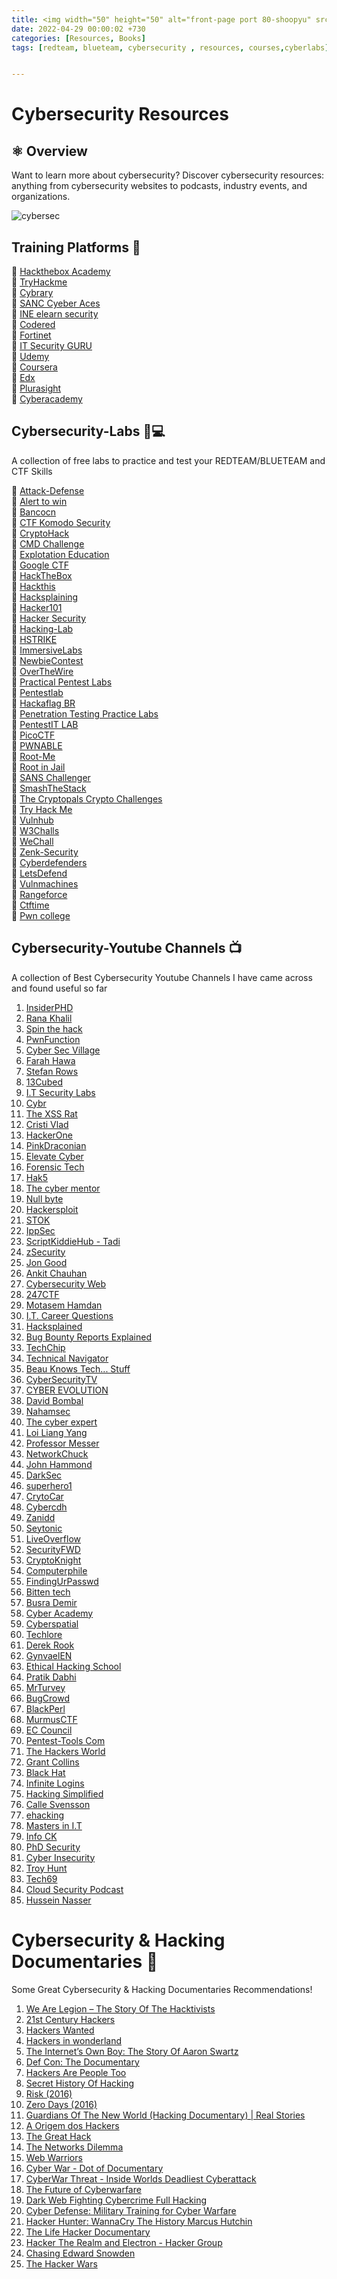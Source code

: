 ```yaml
---
title: <img width="50" height="50" alt="front-page port 80-shoopyu" src="https://www.thebigredgroup.com/wp-content/uploads/2021/06/top-six.jpg"> Cybersecurity Resources 💻🛡️
date: 2022-04-29 00:00:02 +730
categories: [Resources, Books]
tags: [redteam, blueteam, cybersecurity , resources, courses,cyberlabs] # TAG names should always be lowercase


---
```




# Cybersecurity Resources



## ⚛️ Overview
Want to learn more about cybersecurity? Discover cybersecurity resources: anything from cybersecurity websites to podcasts, industry events, and organizations.
  
![cybersec](https://github.com/thelocalh0st/thelocalh0st.github.io/assets/125783410/bdbbf881-8143-4db2-8374-31f21f62b67d)



## Training Platforms 📖

:link: [Hackthebox Academy](https://hackthebox.com) <br>
:link: [TryHackme](https://tryhackme.com)<br>
:link: [Cybrary](https://app.cybrary.it/)<br>
:link: [SANC Cyeber Aces](http://www.cyberaces.org/)<br>
:link: [INE elearn security](https://elearnsecurity.com/)<br>
:link: [Codered](https://codered.eccouncil.org/)<br>
:link: [Fortinet](https://www.fortinet.com/)<br>
:link: [IT Security GURU](https://www.itsecurityguru.org/)<br>
:link: [Udemy](https://www.udemy.com/)<br>
:link: [Coursera](https://in.coursera.org/)<br>
:link: [Edx](https://www.edx.org/)<br>
:link: [Plurasight](https://www.pluralsight.com/)<br>
:link: [Cyberacademy](https://cybercademy.org/author/grant/)<br>


## Cybersecurity-Labs 🧪💻

A collection of free labs to practice and test your REDTEAM/BLUETEAM and CTF Skills

:anger: [Attack-Defense](https://attackdefense.com/)<br>
:anger:  [Alert to win](https://alf.nu/alert1)<br>
:anger:  [Bancocn](https://bancocn.com/)<br>
:anger: [CTF Komodo Security](https://ctf.komodosec.com/)<br>
:anger:  [CryptoHack](https://cryptohack.org/)<br>
:anger:  [CMD Challenge](https://cmdchallenge.com/)<br>
:anger: [Explotation Education](https://exploit.education/)<br>
:anger:  [Google CTF](https://lnkd.in/e46drbz8)<br>
:anger: [HackTheBox](https://www.hackthebox.com/)<br>
:anger: [Hackthis](https://www.hackthis.co.uk/)<br>
:anger:  [Hacksplaining](https://lnkd.in/eAB5CSTA)<br>
:anger:  [Hacker101](https://ctf.hacker101.com/)<br>
:anger:  [Hacker Security](https://lnkd.in/ex7R-C-e)<br>
:anger:  [Hacking-Lab](https://hacking-lab.com/)<br>
:anger:  [HSTRIKE](https://hstrike.com/)<br>
:anger: [ImmersiveLabs](https://immersivelabs.com/)<br>
:anger:  [NewbieContest](https://lnkd.in/ewBk6fU5)<br>
:anger: [OverTheWire](http://overthewire.org/)<br>
:anger: [Practical Pentest Labs](https://lnkd.in/esq9Yuv5)<br>
:anger: [Pentestlab](https://pentesterlab.com/)<br>
:anger: [Hackaflag BR](https://hackaflag.com.br/)<br>
:anger: [Penetration Testing Practice Labs](https://lnkd.in/e6wVANYd)<br>
:anger:  [PentestIT LAB](https://lab.pentestit.ru/)<br>
:anger:  [PicoCTF](https://picoctf.com/)<br>
:anger:  [PWNABLE](https://lnkd.in/eMEwBJzn)<br>
:anger:  [Root-Me](https://www.root-me.org/)<br>
:anger: [Root in Jail](http://rootinjail.com/)<br>
:anger:  [SANS Challenger](https://lnkd.in/e5TAMawK)<br>
:anger: [SmashTheStack](https://lnkd.in/eVn9rP9p)<br>
:anger:  [The Cryptopals Crypto Challenges](https://cryptopals.com/)<br>
:anger:  [Try Hack Me](https://tryhackme.com/)<br>
:anger:  [Vulnhub](https://www.vulnhub.com/)<br>
:anger:  [W3Challs](https://w3challs.com/)<br>
:anger: [WeChall](http://www.wechall.net/)<br>
:anger: [Zenk-Security](https://lnkd.in/ewJ5rNx2)<br>
:anger:  [Cyberdefenders](https://lnkd.in/dVcmjEw8)<br>
:anger:  [LetsDefend](https://letsdefend.io/)<br>
:anger: [Vulnmachines](https://vulnmachines.com)<br>
:anger:  [Rangeforce](https://www.rangeforce.com)<br>
:anger:  [Ctftime](https://ctftime.org)<br>
:anger:  [Pwn college](https://dojo.pwn.college)<br>


## Cybersecurity-Youtube Channels 📺
A collection of  Best Cybersecurity Youtube Channels I have came across and found useful so far
1. [InsiderPHD](https://www.youtube.com/c/InsiderPhD)
2. [Rana Khalil](https://www.youtube.com/c/RanaKhalil101)
3. [Spin the hack](https://www.youtube.com/c/SpinTheHack)
4. [PwnFunction](https://www.youtube.com/c/PwnFunction)
5. [Cyber Sec Village](https://www.youtube.com/c/CyberSecVillage)
6. [Farah Hawa](https://www.youtube.com/channel/UCq9IyPMXiwD8yBFHkxmN8zg)
7. [Stefan Rows](https://www.youtube.com/c/StefanRows)
8. [13Cubed](https://www.youtube.com/user/davisrichardg)
9. [I.T Security Labs](https://www.youtube.com/c/ITSecurityLabs)
10. [Cybr](https://www.youtube.com/c/Cybrcom)
11. [The XSS Rat](https://www.youtube.com/c/TheXSSrat) 
12. [Cristi Vlad](https://www.youtube.com/c/CristiVladZ)
13. [HackerOne](https://www.youtube.com/c/HackerOneTV) 
14. [PinkDraconian](https://www.youtube.com/c/PinkDraconian)
15. [Elevate Cyber](https://www.youtube.com/channel/UCcHAyzVBPtV6i_rhqBPoA6w)
16. [Forensic Tech](https://www.youtube.com/c/ForensicTech)
17. [Hak5](https://www.youtube.com/c/hak5)
18. [The cyber mentor](https://www.youtube.com/c/TheCyberMentor)
19. [Null byte](https://www.youtube.com/c/NullByteWHT)
20. [Hackersploit](https://www.youtube.com/c/HackerSploit)
21. [STOK](https://www.youtube.com/c/STOKfredrik)
22. [IppSec](https://www.youtube.com/c/ippsec)
23. [ScriptKiddieHub - Tadi](https://www.youtube.com/c/ScriptKiddieHub)
24. [zSecurity](https://www.youtube.com/c/zSecurity)
25. [Jon Good](https://www.youtube.com/c/JonGoodCyber)
26. [Ankit Chauhan](https://www.youtube.com/channel/UCnSYKuocC7_EyBVTvhLT6vg) 
27. [Cybersecurity Web](https://www.youtube.com/c/CybersecurityWeb)
28. [247CTF](https://youtube.com/channel/UCtGLeKomT06x3xZ2SZp2l9Q)
29. [Motasem Hamdan](https://www.youtube.com/c/MotasemHamdaninfosec)
30. [I.T. Career Questions](https://www.youtube.com/c/ITCareerQuestions)
31. [Hacksplained](https://www.youtube.com/channel/UCyv6ItVqQPnlFFi2zLxlzXA) 
32. [Bug Bounty Reports Explained](https://www.youtube.com/c/BugBountyReportsExplained)
33. [TechChip](https://www.youtube.com/c/TechChipNet)
34. [Technical Navigator](https://www.youtube.com/c/TechnicalNavigator)
35. [Beau Knows Tech... Stuff](https://www.youtube.com/c/BeauKnowsTechStuff)
36. [CyberSecurityTV](https://www.youtube.com/c/CyberSecurityTV)
37. [CYBER EVOLUTION](https://www.youtube.com/c/indianblackhats)
38. [David Bombal](https://www.youtube.com/c/DavidBombal)
39. [Nahamsec](https://www.youtube.com/c/Nahamsec)
40. [The cyber expert](https://www.youtube.com/results?search_query=The+cyber+expert)
41. [Loi Liang Yang](https://www.youtube.com/c/LoiLiangYang)
42. [Professor Messer](https://www.youtube.com/c/professormesser)
43. [NetworkChuck](https://www.youtube.com/c/NetworkChuck)
44. [John Hammond](https://www.youtube.com/c/JohnHammond010)
45. [DarkSec](https://www.youtube.com/c/DarkSec)
46. [superhero1](https://www.youtube.com/channel/UCm2SwKmx3Ya1HG5RmHR7SCA)
47. [CrytoCar](https://www.youtube.com/c/CryptoCat23)
48. [Cybercdh](https://www.youtube.com/channel/UCND1KVdVt8A580SjdaS4cZg)
49. [Zanidd](https://www.youtube.com/c/devnull1337)
50. [Seytonic](https://www.youtube.com/c/Seytonic)
51. [LiveOverflow](https://www.youtube.com/c/LiveOverflow)
52. [SecurityFWD](https://www.youtube.com/c/SecurityFWD)
53. [CryptoKnight](https://www.youtube.com/c/TheHeraneVlogs5)
54. [Computerphile](https://www.youtube.com/user/Computerphile)
55. [FindingUrPasswd](https://www.youtube.com/c/FindingUrPasswd)
56. [Bitten tech](https://www.youtube.com/c/BittenTech)
57. [Busra Demir](https://www.youtube.com/channel/UCksdNO8hAiOQoWZhEXhyyZA)
58. [Cyber Academy](https://www.youtube.com/c/CyberAcademyHindi)
59. [Cyberspatial](https://www.youtube.com/c/Cyberspatial)
60. [Techlore](https://youtube.com/c/Techlore)
61. [Derek Rook](https://www.youtube.com/channel/UCMACXuWd2w6_IEGog744UaA)
62. [GynvaelEN](https://www.youtube.com/c/GynvaelEN)
63. [Ethical Hacking School](https://www.youtube.com/c/SheshTheCyberSecurity)
64. [Pratik Dabhi](https://www.youtube.com/c/impratikdabhi)
65. [MrTurvey](https://www.youtube.com/c/MrTurvey)
66. [BugCrowd](https://www.youtube.com/c/Bugcrowd)
67. [BlackPerl](https://www.youtube.com/c/BlackPerl)
68. [MurmusCTF](https://www.youtube.com/c/MurmusCTF)
69. [EC Council](https://www.youtube.com/user/eccouncilusa)
70. [Pentest-Tools Com](https://www.youtube.com/c/PentestToolscom)
71. [The Hackers World](https://www.youtube.com/c/TheHackersWorld)
72. [Grant Collins](https://www.youtube.com/channel/UCTLUi3oc1-a7dS-2-YgEKmA)
73. [Black Hat](https://www.youtube.com/c/BlackHatOfficialYT)
74. [Infinite Logins](https://www.youtube.com/c/InfiniteLogins)
75. [Hacking Simplified](https://www.youtube.com/c/HackingSimplifiedAS)
76. [Calle Svensson](https://www.youtube.com/c/ZetaTwo)
77. [ehacking](https://www.youtube.com/c/EhackingNet)
78. [Masters in I.T](https://www.youtube.com/c/MastersinIT)
79. [Info CK](https://www.youtube.com/c/InfoCk)
80. [PhD Security](https://www.youtube.com/channel/UCAndnmvdiphDqLLDrGnBuhA)
81. [Cyber Insecurity](https://www.youtube.com/c/CyberInsecurity)
82. [Troy Hunt](https://www.youtube.com/c/troyhuntdotcom)
83. [Tech69](https://www.youtube.com/c/Tech69YT)
84. [Cloud Security Podcast](https://www.youtube.com/c/CloudSecurityPodcast)
85. [Hussein Nasser](https://www.youtube.com/c/HusseinNasser-software-engineering)


# Cybersecurity & Hacking Documentaries 🎥

Some Great Cybersecurity & Hacking Documentaries Recommendations!
&nbsp;
1. [We Are Legion – The Story Of The Hacktivists](https://lnkd.in/dEihGfAg) 
2. [21st Century Hackers](https://lnkd.in/dvdnZkg5)
3. [Hackers Wanted](https://lnkd.in/du-pMY2R)
4. [Hackers in wonderland](https://www.youtube.com/watch?v=fe8GsPCpE7E)
5. [The Internet’s Own Boy: The Story Of Aaron Swartz](https://lnkd.in/d3hQVxqp) 
6. [Def Con: The Documentary](https://lnkd.in/dPE4jVVA)
7. [Hackers Are People Too](https://www.youtube.com/watch?v=7jciIsuEZWM)
8. [Secret History Of Hacking](https://lnkd.in/dnCWU-hp) 
9. [Risk (2016)](https://lnkd.in/dMgWT-TN)
10. [Zero Days (2016)](https://lnkd.in/dq_gZA8z)
11. [Guardians Of The New World (Hacking Documentary) | Real Stories](https://lnkd.in/dUPybtFd)
12. [A Origem dos Hackers](https://lnkd.in/dUJgG-6J)
13. [The Great Hack](https://lnkd.in/dp-MsrQJ)
14. [The Networks Dilemma](https://lnkd.in/dB6rC2RD)
15. [Web Warriors](https://lnkd.in/dip22djp) 
16. [Cyber War - Dot of Documentary](https://lnkd.in/dhNTBbbx)
17. [CyberWar Threat - Inside Worlds Deadliest Cyberattack](https://lnkd.in/drmzKJDu)
18. [The Future of Cyberwarfare](https://lnkd.in/dE6_rD5x)
19. [Dark Web Fighting Cybercrime Full Hacking](https://lnkd.in/dByEzTE9)
20. [Cyber Defense: Military Training for Cyber Warfare](https://lnkd.in/dhA8c52h)
21. [Hacker Hunter: WannaCry The History Marcus Hutchin](https://lnkd.in/dnPcnvSv)
22. [The Life Hacker Documentary](https://lnkd.in/djAqBhbw)
23. [Hacker The Realm and Electron - Hacker Group](https://lnkd.in/dx_uyTuT)
24. [Chasing Edward Snowden](https://www.youtube.com/watch?v=8YkLS95qDjI)
25. [The Hacker Wars](https://www.youtube.com/watch?v=ku9edEKvGuY)
